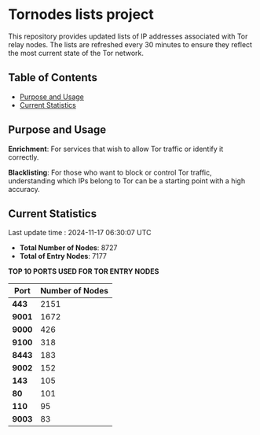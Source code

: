 # Tornodes lists project

This repository provides updated lists of IP addresses associated with Tor relay nodes. The lists are refreshed every 30 minutes to ensure they reflect the most current state of the Tor network.

## Table of Contents

- [Purpose and Usage](#purpose-and-usage)
- [Current Statistics](#current-statistics)


## Purpose and Usage

**Enrichment**: For services that wish to allow Tor traffic or identify it correctly.

**Blacklisting**: For those who want to block or control Tor traffic, understanding which IPs belong to Tor can be a starting point with a high accuracy.

## Current Statistics

Last update time : 2024-11-17 06:30:07 UTC

- **Total Number of Nodes**: 8727
- **Total of Entry Nodes**: 7177

**TOP 10 PORTS USED FOR TOR ENTRY NODES**

| **Port** | **Number of Nodes** |
|------|-----------------|
| **443**   | 2151  |
| **9001**   | 1672  |
| **9000**   | 426  |
| **9100**   | 318  |
| **8443**   | 183  |
| **9002**   | 152  |
| **143**   | 105  |
| **80**   | 101  |
| **110**   | 95  |
| **9003**   | 83  |


